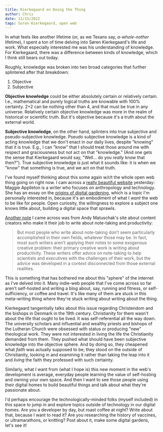 ```yaml
---
title: Kierkegaard on Doing the Thing
author: Chris
date: 11/15/2022
tags: Soren Kierkegaard, open web
---
```


In what feels like another lifetime (or, as we Texans say, *a-whole-nother* lifetime), I spent a ton of time delving into Søren Kierkegaard's life and work. What especially interested me was his understanding of knowledge. For Kierkegaard, there was a difference between kinds of knowledge, which I think still bears out today.

Roughly, knowledge was broken into two broad categories that further splintered after that breakdown:

1. Objective
2. Subjective

**Objective knowledge** could be either absolutely certain or relatively certain. I.e., mathematical and purely logical truths are knowable with 100% certainty. 2+2 can be nothing other than 4, and that must be true in any universe. Relatively certain objective knowledge was more in the realm of historical or scientific truth. But it's objective because it's a truth about the external world.

**Subjective knowledge**, on the other hand, splinters into true subjective and pseudo-subjective knowledge. Pseudo subjective knowledge is a kind of acting knowledge that we don't enact in our daily lives, despite "knowing" that it is true. E.g., I can "know" that I should treat those around me with respect and graciousness but not act on that "knowledge." (And one gets the sense that Kierkegaard would say, "Well... do you *really* know that then?"). True subjective knowledge is just what it sounds like: it is when we "know" that something is true, and we act on that truth.

I've found myself thinking about this some again w/r/t the whole open web thing going on right now. I cam across a [really beautiful website](https://maggieappleton.com/) yesterday: Maggie Applleton is a writer who focuses on anthropology and technology. She has an essay on the [origins of digital gardening](https://maggieappleton.com/garden-history), which is a topic I'm personally interested in, because it's an embodiment of what I *want* the web to be like for people. Open curiosity, the willingness to explore a subject one knows little about, building a digital space that sprawls.

[Another note](https://notes.andymatuschak.org/zUMFE66dxeweppDvgbNAb5hukXzXQu8ErVNv) I came across was from Andy Matuschak's site about content creators who make it their job to write about note-taking and productivity:

>But most people who write about note-taking don’t seem particularly accomplished in their own fields, whatever those may be. In fact, most such writers aren’t applying their notes to some exogenous creative problem: their primary creative work is writing about productivity. These writers offer advice on note-taking to help scientists and executives with the challenges of their work, but the advice was developed in a context disconnected from those external realities.

This is something that has bothered me about this "sphere" of the internet as I've delved into it. Many indie-web people that I've come across so far aren't self-hosted and writing a blog about, say, running and fitness, or self-sufficiency, or coffee and travel. It's like many of them are stuck in this meta-writing thing where they're stuck writing about writing about the thing.

Kierkegaard tangentially talks about this issue regarding Christendom and the bishops in Denmark in the 19th century. Christianity for them wasn't about the life that ought to be lived. It was self-referential all the way down. The university scholars and influential and wealthy priests and bishops of the Lutheran Church were obsessed with status or producing "new" theological work. They were not interested in living the life the Christianity demanded from them. They pushed what should have been subjective knowledge into the objective sphere. And by doing so, they cheapened what *faith* was actually supposed to be; they stood on the outside of Christianity, looking in and examining it rather than taking the leap into it and *living* the faith they professed with such certainty. 

Similarly, what I want from (what I hope is) this new moment in the web's development is average, everyday people learning the value of self-hosting and owning your own space. And then I want to see those people using their digital homes to build beautiful things and talk about what they're passionate about.

I'd perhaps encourage the technologically-minded folks (myself included) in this space to jump in and explore topics outside of technology in our digital homes. Are you a developer by day, but roast coffee at night? Write about that, because I want to read it? Are you researching the history of vaccines, or ultramarathons, or knitting? Post about it, make some digital gardens, let's see it!